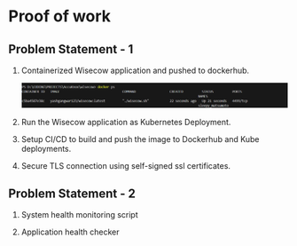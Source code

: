 # Proof of work

## Problem Statement - 1

1. Containerized Wisecow application and pushed to dockerhub.

   ![image](https://github.com/yashgangwar7558/wisecow/blob/master/screenshots/docker_ps.png)

2. Run the Wisecow application as Kubernetes Deployment. 

3. Setup CI/CD to build and push the image to Dockerhub and Kube deployments.

4. Secure TLS connection using self-signed ssl certificates.

## Problem Statement - 2

1. System health monitoring script

2. Application health checker
